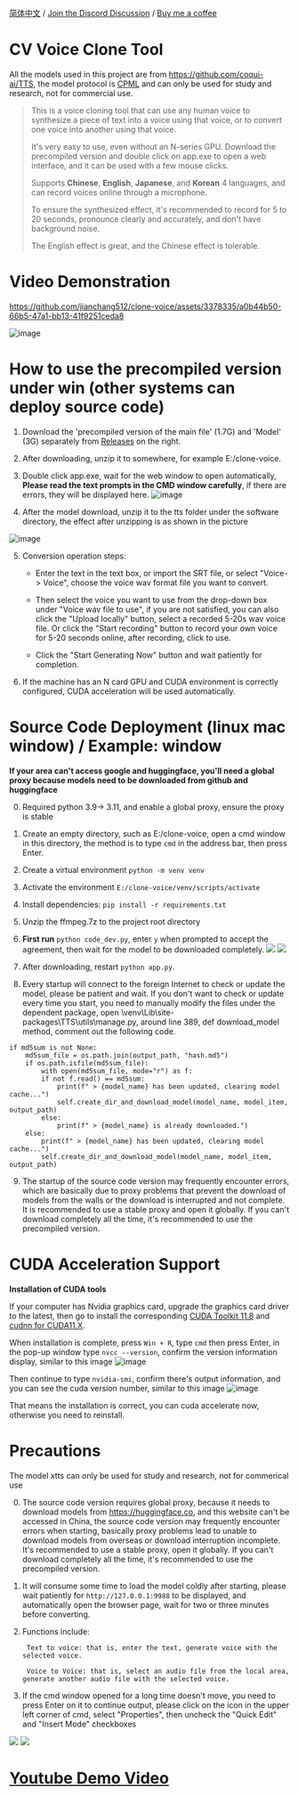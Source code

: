 [简体中文](./README.md) / [Join the Discord Discussion](https://discord.gg/TMCM2PfHzQ) / [Buy me a coffee](https://ko-fi.com/jianchang512) 

# CV Voice Clone Tool

All the models used in this project are from https://github.com/coqui-ai/TTS, the model protocol is [CPML](https://coqui.ai/cpml/) and can only be used for study and research, not for commercial use. 

> 
> This is a voice cloning tool that can use any human voice to synthesize a piece of text into a voice using that voice, or to convert one voice into another using that voice. 
> 
> It's very easy to use, even without an N-series GPU. Download the precompiled version and double click on app.exe to open a web interface, and it can be used with a few mouse clicks. 
> 
> Supports **Chinese**, **English**, **Japanese**, and **Korean** 4 languages, and can record voices online through a microphone. 
> 
> To ensure the synthesized effect, it's recommended to record for 5 to 20 seconds, pronounce clearly and accurately, and don't have background noise. 
> 
> The English effect is great, and the Chinese effect is tolerable.
> 


# Video Demonstration

https://github.com/jianchang512/clone-voice/assets/3378335/a0b44b50-66b5-47a1-bb13-41f9251ceda8

![image](https://github.com/jianchang512/clone-voice/assets/3378335/e4cfee2a-20f1-4395-b1b9-b3f7015502a2)




# How to use the precompiled version under win (other systems can deploy source code)


1. Download the 'precompiled version of the main file' (1.7G) and 'Model' (3G) separately from [Releases](https://github.com/jianchang512/clone-voice/releases) on the right. 
2. After downloading, unzip it to somewhere, for example E:/clone-voice. 
3. Double click app.exe, wait for the web window to open automatically, **Please read the text prompts in the CMD window carefully**, if there are errors, they will be displayed here.
![image](https://github.com/jianchang512/clone-voice/assets/3378335/ad9bdaaa-f2a9-4133-9087-a272db662455)


4. After the model download, unzip it to the tts folder under the software directory, the effect after unzipping is as shown in the picture


![image](https://github.com/jianchang512/clone-voice/assets/3378335/4b5a60eb-124d-404b-a748-c0a527482e90)

5. Conversion operation steps:
	
	- Enter the text in the text box, or import the SRT file, or select "Voice-> Voice", choose the voice wav format file you want to convert.
	
	- Then select the voice you want to use from the drop-down box under "Voice wav file to use", if you are not satisfied, you can also click the "Upload locally" button, select a recorded 5-20s wav voice file. Or click the "Start recording" button to record your own voice for 5-20 seconds online, after recording, click to use.
	
	- Click the "Start Generating Now" button and wait patiently for completion.

6. If the machine has an N card GPU and CUDA environment is correctly configured, CUDA acceleration will be used automatically.


# Source Code Deployment (linux mac window) / Example: window

**If your area can't access google and huggingface, you'll need a global proxy because models need to be downloaded from github and huggingface**


0. Required python 3.9-> 3.11, and enable a global proxy, ensure the proxy is stable
1. Create an empty directory, such as E:/clone-voice, open a cmd window in this directory, the method is to type `cmd` in the address bar, then press Enter.
2. Create a virtual environment `python -m venv venv`
3. Activate the environment `E:/clone-voice/venv/scripts/activate`
4. Install dependencies: `pip install -r requirements.txt`
5. Unzip the ffmpeg.7z to the project root directory
6. **First run** `python code_dev.py`, enter `y` when prompted to accept the agreement, then wait for the model to be downloaded completely.
   ![](./images/code_dev01.png)
   ![](./images/code_dev02.png)


8. After downloading, restart `python app.py`.

9. Every startup will connect to the foreign Internet to check or update the model, please be patient and wait. If you don't want to check or update every time you start, you need to manually modify the files under the dependent package, open \venv\Lib\site-packages\TTS\utils\manage.py, around line 389, def download_model method, comment out the following code.

```
if md5sum is not None:
	md5sum_file = os.path.join(output_path, "hash.md5")
	if os.path.isfile(md5sum_file):
	    with open(md5sum_file, mode="r") as f:
		if not f.read() == md5sum:
		    print(f" > {model_name} has been updated, clearing model cache...")
		    self.create_dir_and_download_model(model_name, model_item, output_path)
		else:
		    print(f" > {model_name} is already downloaded.")
	else:
	    print(f" > {model_name} has been updated, clearing model cache...")
	    self.create_dir_and_download_model(model_name, model_item, output_path)
```

9. The startup of the source code version may frequently encounter errors, which are basically due to proxy problems that prevent the download of models from the walls or the download is interrupted and not complete. It is recommended to use a stable proxy and open it globally. If you can't download completely all the time, it's recommended to use the precompiled version.


# CUDA Acceleration Support

**Installation of CUDA tools**

If your computer has Nvidia graphics card, upgrade the graphics card driver to the latest, then go to install the corresponding [CUDA Toolkit 11.8](https://developer.nvidia.com/cuda-downloads) and [cudnn for CUDA11.X](https://developer.nvidia.com/rdp/cudnn-archive).
   
When installation is complete, press `Win + R`, type `cmd` then press Enter, in the pop-up window type `nvcc --version`, confirm the version information display, similar to this image
   ![image](https://github.com/jianchang512/pyvideotrans/assets/3378335/e68de07f-4bb1-4fc9-bccd-8f841825915a)
   
Then continue to type `nvidia-smi`, confirm there's output information, and you can see the cuda version number, similar to this image
   ![image](https://github.com/jianchang512/pyvideotrans/assets/3378335/71f1d7d3-07f9-4579-b310-39284734006b)

That means the installation is correct, you can cuda accelerate now, otherwise you need to reinstall.



# Precautions

The model xtts can only be used for study and research, not for commerical use

0. The source code version requires global proxy, because it needs to download models from https://huggingface.co, and this website can't be accessed in China, the source code version may frequently encounter errors when starting, basically proxy problems lead to unable to download models from overseas or download interruption incomplete. It's recommended to use a stable proxy, open it globally. If you can't download completely all the time, it's recommended to use the precompiled version.

1. It will consume some time to load the model coldly after starting, please wait patiently for `http://127.0.0.1:9988` to be displayed, and automatically open the browser page, wait for two or three minutes before converting.

2. Functions include:

		Text to voice: that is, enter the text, generate voice with the selected voice.
		
		Voice to Voice: that is, select an audio file from the local area, generate another audio file with the selected voice.
		
3. If the cmd window opened for a long time doesn't move, you need to press Enter on it to continue output, please click on the icon in the upper left corner of cmd, select "Properties", then uncheck the "Quick Edit" and "Insert Mode" checkboxes

![](./images/3.png)
![](./images/4.png)



# [Youtube Demo Video](https://youtu.be/NL5cIoJ9Gjo)
